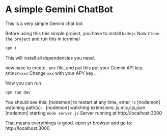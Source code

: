 # A simple Gemini ChatBot
 This is a very simple Gemini chat bot

Before using this this simple project, you have to install `Nodejs`
Now `Clone the project` and run this in terminal
```sh 
npm i
```
This will install all dependencies you need.

now have to create `.env` file, and put this put your Gemini API key.
`APIKEY=xxx`
Change `xxx` with your APY key..

Now you can run 
```sh
npm run dev
```
You should see this:
[nodemon] to restart at any time, enter `rs`
[nodemon] watching path(s): .
[nodemon] watching extensions: js,mjs,cjs,json
[nodemon] starting `node server.js`
Server running at http://localhost:3000

That means everythings is good. open yr browser and go to: http://localhost:3000

